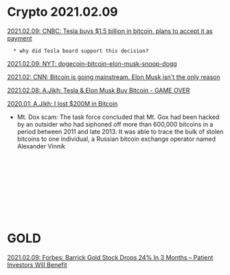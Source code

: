 # Crypto 2021.02.09

[2021.02.09: CNBC: Tesla buys $1.5 billion in bitcoin, plans to accept it as payment](https://www.cnbc.com/2021/02/08/tesla-buys-1point5-billion-in-bitcoin.html)<br>

      * why did Tesla board support this decision?
      
[2021.02.09: NYT: dogecoin-bitcoin-elon-musk-snoop-dogg](https://www.nytimes.com/2021/02/08/technology/dogecoin-bitcoin-elon-musk-snoop-dogg.html)<br>

[2021.02: CNN: Bitcoin is going mainstream. Elon Musk isn't the only reason](https://www.cnn.com/2021/02/09/investing/premarket-stocks-trading/index.html)<br>

[2021.02.08: A.Jikh: Tesla & Elon Musk Buy Bitcoin - GAME OVER](https://www.youtube.com/watch?v=KjO5tiZneEE)<br>

[2020.01: A.Jikh: I lost $200M in Bitcoin](https://www.youtube.com/watch?v=6rXwXZ7vBzw)<br>
* Mt. Dox scam: The task force concluded that Mt. Gox had been hacked by an outsider who had siphoned off more than 600,000 bitcoins in a period between 2011 and late 2013. It was able to trace the bulk of stolen bitcoins to one individual, a Russian bitcoin exchange operator named Alexander Vinnik<br>


[]()<br>
[]()<br>
[]()<br>
[]()<br>
[]()<br>
[]()<br>
[]()<br>
[]()<br>

# GOLD

[2021.02.09: Forbes: Barrick Gold Stock Drops 24% In 3 Months – Patient Investors Will Benefit](https://www.forbes.com/sites/greatspeculations/2021/02/09/barrick-gold-stock-drops-24-in-3-months--patient-investors-will-benefit/?sh=2c6b87f22ca0)<br>
[]()<br>
[]()<br>
[]()<br>
[]()<br>
[]()<br>
[]()<br>
[]()<br>
[]()<br>
[]()<br>
[]()<br>
[]()<br>
[]()<br>
[]()<br>
[]()<br>
[]()<br>
[]()<br>
[]()<br>
